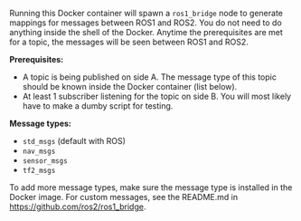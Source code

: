 Running this Docker container will spawn a `ros1_bridge` node to generate mappings for messages between ROS1 and ROS2. You do not need to do anything inside the shell of the Docker. Anytime the prerequisites are met for a topic, the messages will be seen between ROS1 and ROS2.

**Prerequisites:**
- A topic is being published on side A. The message type of this topic should be known inside the Docker container (list below).
- At least 1 subscriber listening for the topic on side B. You will most likely have to make a dumby script for testing.

**Message types:**
- `std_msgs` (default with ROS)
- `nav_msgs`
- `sensor_msgs`
- `tf2_msgs`

To add more message types, make sure the message type is installed in the Docker image. For custom messages, see the README.md in https://github.com/ros2/ros1_bridge.
